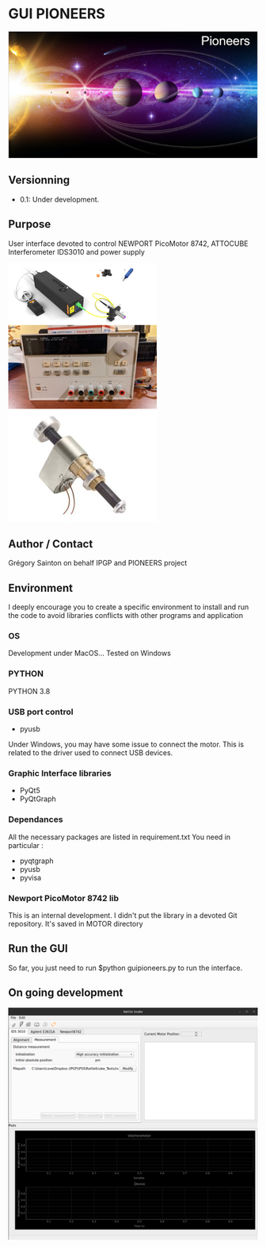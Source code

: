 # GUI PIONEERS
![Pioneers image](./images/splash_guipionner.png)

## Versionning

- 0.1: Under development.
	 


## Purpose

User interface devoted to control NEWPORT PicoMotor 8742, ATTOCUBE Interferometer IDS3010 and power supply

<img src="./images/attocubeIDS3110.jpg" alt="drawing" width="300"/>
<img src="./images/agilent3631a.jpg" alt="alim" width="300"/>
<img src="./images/picomotor.jpg" alt="picomotor" width="300">

## Author / Contact
Grégory Sainton on behalf IPGP and PIONEERS project


## Environment

I deeply encourage you to create a specific environment to install and run the code to avoid libraries conflicts with other programs and application

### OS 
Development under MacOS... Tested on Windows

### PYTHON

PYTHON 3.8

### USB port control
- pyusb

Under Windows, you may have some issue to connect the motor. This is related to the driver used to connect USB devices.

### Graphic Interface libraries
- PyQt5
- PyQtGraph
 
### Dependances
All the necessary packages are listed in requirement.txt 
You need in particular : 
- pyqtgraph
- pyusb
- pyvisa

### Newport PicoMotor 8742 lib
This is an internal development. I didn't put the library in a devoted Git repository. 
It's saved in MOTOR directory 
 
## Run the GUI

So far, you just need to run $python guipioneers.py to run the interface.


## On going development

![main_window](./images/rattlesnakemain.png)


